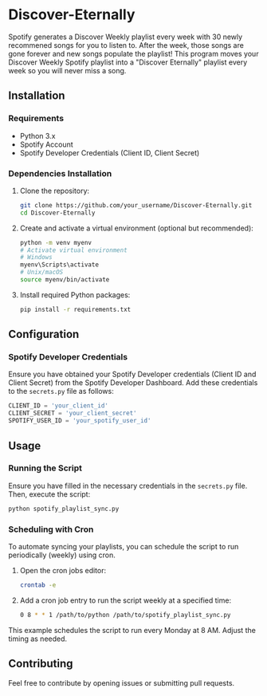 # Discover-Eternally

Spotify generates a Discover Weekly playlist every week with 30 newly recommened songs for you to listen to. After the week, those songs are gone forever and new songs populate the playlist! This program moves your Discover Weekly Spotify playlist into a "Discover Eternally" playlist every week so you will never miss a song.

## Installation

### Requirements

- Python 3.x
- Spotify Account
- Spotify Developer Credentials (Client ID, Client Secret)

### Dependencies Installation

1. Clone the repository:

    ```bash
    git clone https://github.com/your_username/Discover-Eternally.git
    cd Discover-Eternally
    ```

2. Create and activate a virtual environment (optional but recommended):

    ```bash
    python -m venv myenv
    # Activate virtual environment
    # Windows
    myenv\Scripts\activate
    # Unix/macOS
    source myenv/bin/activate
    ```

3. Install required Python packages:

    ```bash
    pip install -r requirements.txt
    ```
    
## Configuration

### Spotify Developer Credentials

Ensure you have obtained your Spotify Developer credentials (Client ID and Client Secret) from the Spotify Developer Dashboard. Add these credentials to the `secrets.py` file as follows:

```python
CLIENT_ID = 'your_client_id'
CLIENT_SECRET = 'your_client_secret'
SPOTIFY_USER_ID = 'your_spotify_user_id'
```

## Usage

### Running the Script

Ensure you have filled in the necessary credentials in the `secrets.py` file. Then, execute the script:

```bash
python spotify_playlist_sync.py
```

### Scheduling with Cron

To automate syncing your playlists, you can schedule the script to run periodically (weekly) using cron.

1. Open the cron jobs editor:

    ```bash
    crontab -e
    ```

2. Add a cron job entry to run the script weekly at a specified time:

    ```bash
    0 8 * * 1 /path/to/python /path/to/spotify_playlist_sync.py
    ```

This example schedules the script to run every Monday at 8 AM. Adjust the timing as needed.

## Contributing

Feel free to contribute by opening issues or submitting pull requests.
